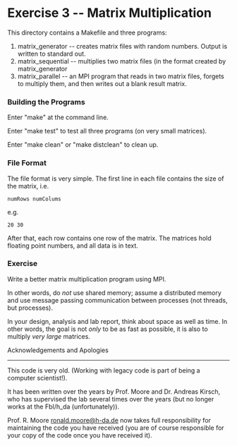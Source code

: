 Exercise 3 -- Matrix Multiplication
===================================

This directory contains a Makefile and three programs:
1. matrix_generator -- creates matrix files with random numbers. Output is written to standard out.
1. matrix_sequential -- multiplies two matrix files (in the format created by matrix_generator
1. matrix_parallel -- an MPI program that reads in two matrix files, forgets to multiply them,
and then writes out a blank result matrix.

### Building the Programs

Enter "make" at the command line.

Enter "make test" to test all three programs (on very small matrices).

Enter "make clean" or "make distclean" to clean up.

### File Format


The file format is very simple.
The first line in each file contains the size of the matrix, i.e.

    numRows numColums

e.g.

    20 30

After that, each row contains one row of the matrix. The matrices hold floating point numbers, and all data is in text.

### Exercise

Write a better matrix multiplication program using MPI.

In other words, do *not* use shared memory; assume a distributed memory
and use message passing communication between processes (not threads, but processes).

In your design, analysis and lab report, think about space as well as time.
In other words, the goal is not *only* to be as fast as possible,
it is also to multiply *very large* matrices.

Acknowledgements and Apologies
______________________________

This code is very old.
(Working with legacy code is part of being a computer scientist!).

It has been written over the years by Prof. Moore and Dr. Andreas Kirsch,
who has supervised the lab several times over the years (but no longer
works at the FbI/h_da (unfortunately)).

Prof. R. Moore <ronald.moore@h-da.de> now takes full responsibility for
maintaining the code you have received
(you are of course responsible for your copy of the code once you have received it).
